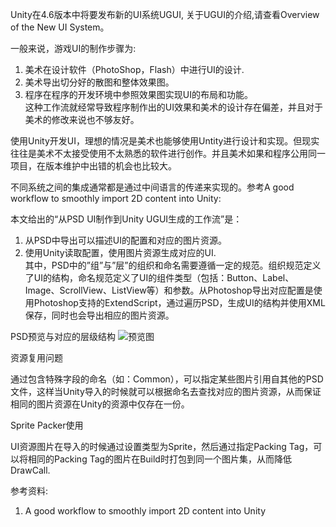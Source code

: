 Unity在4.6版本中将要发布新的UI系统UGUI, 关于UGUI的介绍,请查看Overview of the New UI System。

一般来说，游戏UI的制作步骤为:  
1. 美术在设计软件（PhotoShop，Flash）中进行UI的设计.  
2. 美术导出切分好的散图和整体效果图。  
3. 程序在程序的开发环境中参照效果图实现UI的布局和功能。  
这种工作流就经常导致程序制作出的UI效果和美术的设计存在偏差，并且对于美术的修改来说也不够友好。

使用Unity开发UI，理想的情况是美术也能够使用Untity进行设计和实现。但现实往往是美术不太接受使用不太熟悉的软件进行创作。并且美术如果和程序公用同一项目，在版本维护中出错的机会也比较大。

不同系统之间的集成通常都是通过中间语言的传递来实现的。参考A good workflow to smoothly import 2D content into Unity:

本文给出的“从PSD UI制作到Unity UGUI生成的工作流”是：  
1. 从PSD中导出可以描述UI的配置和对应的图片资源。  
2. 使用Unity读取配置，使用图片资源生成对应的UI.  
其中，PSD中的”组”与”层”的组织和命名需要遵循一定的规范。组织规范定义了UI的结构，命名规范定义了UI的组件类型（包括：Button、Label、Image、ScrollView、ListView等）和参数。从Photoshop导出对应配置是使用Photoshop支持的ExtendScript，通过遍历PSD，生成UI的结构并使用XML保存，同时也会导出相应的图片资源。

PSD预览与对应的层级结构
![预览图](http://ariequ.github.io/images/0916_2.png)

资源复用问题

通过包含特殊字段的命名（如：Common），可以指定某些图片引用自其他的PSD文件，这样当Unity导入的时候就可以根据命名去查找对应的图片资源，从而保证相同的图片资源在Unity的资源中仅存在一份。

Sprite Packer使用

UI资源图片在导入的时候通过设置类型为Sprite，然后通过指定Packing Tag，可以将相同的Packing Tag的图片在Build时打包到同一个图片集，从而降低DrawCall.

参考资料:
1. A good workflow to smoothly import 2D content into Unity
